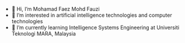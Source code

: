 - 👋 Hi, I’m Mohamad Faez Mohd Fauzi
- 👀 I’m interested in artificial intelligence technologies and computer technologies
- 🌱 I’m currently learning Intelligence Systems Engineering at Universiti Teknologi MARA, Malaysia

<!---
mfmohamadfaez/mfmohamadfaez is a ✨ special ✨ repository because its `README.md` (this file) appears on your GitHub profile.
You can click the Preview link to take a look at your changes.
--->
